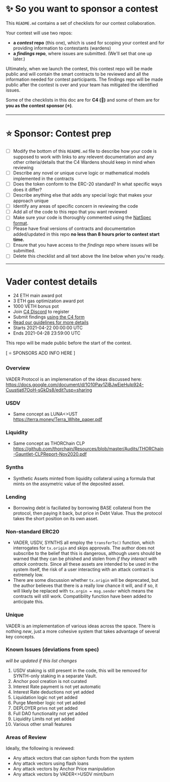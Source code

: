 # ✨ So you want to sponsor a contest

This `README.md` contains a set of checklists for our contest collaboration.

Your contest will use two repos: 
- **a _contest_ repo** (this one), which is used for scoping your contest and for providing information to contestants (wardens)
- **a _findings_ repo**, where issues are submitted. (We'll set that one up later.) 

Ultimately, when we launch the contest, this contest repo will be made public and will contain the smart contracts to be reviewed and all the information needed for contest participants. The findings repo will be made public after the contest is over and your team has mitigated the identified issues.

Some of the checklists in this doc are for **C4 (🐺)** and some of them are for **you as the contest sponsor (⭐️)**.

---

# ⭐️ Sponsor: Contest prep

- [ ] Modify the bottom of this `README.md` file to describe how your code is supposed to work with links to any relevent documentation and any other criteria/details that the C4 Wardens should keep in mind when reviewing
- [ ] Describe any novel or unique curve logic or mathematical models implemented in the contracts
- [ ] Does the token conform to the ERC-20 standard? In what specific ways does it differ?
- [ ] Describe anything else that adds any special logic that makes your approach unique
- [ ] Identify any areas of specific concern in reviewing the code
- [ ] Add all of the code to this repo that you want reviewed
- [ ] Make sure your code is thoroughly commented using the [NatSpec format](https://docs.soliditylang.org/en/v0.5.10/natspec-format.html#natspec-format).
- [ ] Please have final versions of contracts and documentation added/updated in this repo **no less than 8 hours prior to contest start time.**
- [ ] Ensure that you have access to the _findings_ repo where issues will be submitted.
- [ ] Delete this checklist and all text above the line below when you're ready.

---

# Vader contest details
- 24 ETH main award pot
- 3 ETH gas optimization award pot
- 1000 VETH bonus pot
- Join [C4 Discord](https://discord.gg/EY5dvm3evD) to register
- Submit findings [using the C4 form](https://c4-vader.netlify.app/)
- [Read our guidelines for more details](https://code423n4.com/compete)
- Starts 2021-04-22 00:00:00 UTC
- Ends 2021-04-28 23:59:00 UTC

This repo will be made public before the start of the contest.

[ ⭐️ SPONSORS ADD INFO HERE ]

### Overview
VADER Protocol is an implemenation of the ideas discussed here:
https://docs.google.com/document/d/1O10Pay1ZjBJwEjeHulp924-Cuustjatl7OoH-sGkDs8/edit?usp=sharing

### USDV
* Same concept as LUNA<>UST
https://terra.money/Terra_White_paper.pdf

### Liquidity
* Same concept as THORChain CLP 
https://github.com/thorchain/Resources/blob/master/Audits/THORChain-Gauntlet-CLPReport-Nov2020.pdf

### Synths
* Synthetic Assets minted from liquidity collateral using a formula that mints on the assymetric value of the deposited asset. 

### Lending
* Borrowing debt is faciliated by borrowing BASE collateral from the protocol, then paying it back, but price in Debt Value. Thus the protocol takes the short position on its own asset. 

### Non-standard ERC20
* VADER, USDV, SYNTHS all employ the `transferTo()` function, which interrogates for `tx.origin` and skips approvals. The author does not subscribe to the belief that this is dangerous, although users should be warned that they can be phished and stolen from *if they interact with attack contracts*. Since all these assets are intended to be used in the system itself, the risk of a user interacting with an attack contract is extremely low. 
* There are some discussion whether `tx.origin` will be deprecated, but the author believes that there is a really low chance it will, and if so, it will likely be replaced with `tx.orgin = msg.sender` which means the contracts will still work. Compatibility function have been added to anticipate this. 

### Unique
VADER is an implementation of various ideas across the space. There is nothing *new*, just a more cohesive system that takes advantage of several key concepts. 

### Known Issues (deviations from spec)
*will be updated if this list changes*
1) USDV staking is still present in the code, this will be removed for SYNTH-only staking in a separate Vault. 
2) Anchor pool creation is not curated
3) Interest Rate payment is not yet automatic
4) Interest Rate deductions not yet added
5) Liquidation logic not yet added
6) Purge Member logic not yet added
7) DEPLOYER privs not yet added
8) Full DAO functionality not yet added
9) Liquidity Limits not yet added
10) Various other small features

### Areas of Review

Ideally, the following is reviewed:
* Any attack vectors that can siphon funds from the system
* Any attack vectors using flash loans
* Any attack vectors by Anchor Price manipulation
* Any attack vectors by VADER<>USDV mint/burn




